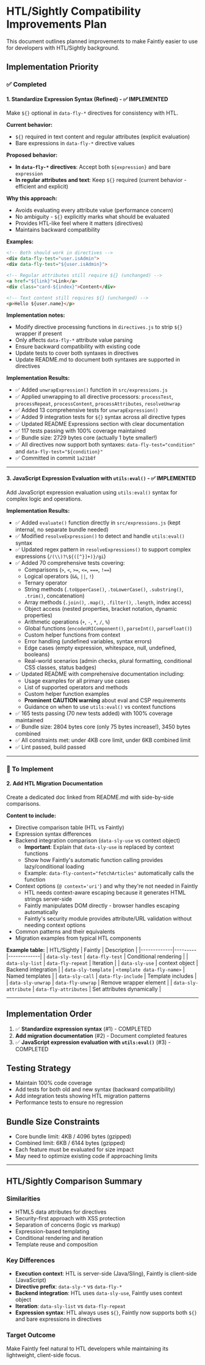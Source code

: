 # HTL/Sightly Compatibility Improvements Plan

This document outlines planned improvements to make Faintly easier to use for developers with HTL/Sightly background.

## Implementation Priority

### ✅ Completed

#### 1. Standardize Expression Syntax (Refined) - ✅ IMPLEMENTED
Make `${}` optional in `data-fly-*` directives for consistency with HTL.

**Current behavior:**
- `${}` required in text content and regular attributes (explicit evaluation)
- Bare expressions in `data-fly-*` directive values

**Proposed behavior:**
- **In `data-fly-*` directives**: Accept both `${expression}` and bare `expression`
- **In regular attributes and text**: Keep `${}` required (current behavior - efficient and explicit)

**Why this approach:**
- Avoids evaluating every attribute value (performance concern)
- No ambiguity - `${}` explicitly marks what should be evaluated
- Provides HTL-like feel where it matters (directives)
- Maintains backward compatibility

**Examples:**
```html
<!-- Both should work in directives -->
<div data-fly-test="user.isAdmin">
<div data-fly-test="${user.isAdmin}">

<!-- Regular attributes still require ${} (unchanged) -->
<a href="${link}">Link</a>
<div class="card-${index}">Content</div>

<!-- Text content still requires ${} (unchanged) -->
<p>Hello ${user.name}</p>
```

**Implementation notes:**
- Modify directive processing functions in `directives.js` to strip `${}` wrapper if present
- Only affects `data-fly-*` attribute value parsing
- Ensure backward compatibility with existing code
- Update tests to cover both syntaxes in directives
- Update README.md to document both syntaxes are supported in directives

**Implementation Results:**
- ✅ Added `unwrapExpression()` function in `src/expressions.js`
- ✅ Applied unwrapping to all directive processors: `processTest`, `processRepeat`, `processContent`, `processAttributes`, `resolveUnwrap`
- ✅ Added 13 comprehensive tests for `unwrapExpression()`
- ✅ Added 9 integration tests for `${}` syntax across all directive types
- ✅ Updated README Expressions section with clear documentation
- ✅ 117 tests passing with 100% coverage maintained
- ✅ Bundle size: 2729 bytes core (actually 1 byte smaller!)
- ✅ All directives now support both syntaxes: `data-fly-test="condition"` and `data-fly-test="${condition}"`
- ✅ Committed in commit `1a21b8f`

---

#### 3. JavaScript Expression Evaluation with `utils:eval()` - ✅ IMPLEMENTED
Add JavaScript expression evaluation using `utils:eval()` syntax for complex logic and operations.

**Implementation Results:**
- ✅ Added `evaluate()` function directly in `src/expressions.js` (kept internal, no separate bundle needed)
- ✅ Modified `resolveExpression()` to detect and handle `utils:eval()` syntax
- ✅ Updated regex pattern in `resolveExpressions()` to support complex expressions (`/(\\)?\${([^}]+)}/gi`)
- ✅ Added 70 comprehensive tests covering:
  - Comparisons (`>`, `<`, `>=`, `<=`, `===`, `!==`)
  - Logical operators (`&&`, `||`, `!`)
  - Ternary operator
  - String methods (`.toUpperCase()`, `.toLowerCase()`, `.substring()`, `.trim()`, concatenation)
  - Array methods (`.join()`, `.map()`, `.filter()`, `.length`, index access)
  - Object access (nested properties, bracket notation, dynamic properties)
  - Arithmetic operations (`+`, `-`, `*`, `/`, `%`)
  - Global functions (`encodeURIComponent()`, `parseInt()`, `parseFloat()`)
  - Custom helper functions from context
  - Error handling (undefined variables, syntax errors)
  - Edge cases (empty expression, whitespace, null, undefined, booleans)
  - Real-world scenarios (admin checks, plural formatting, conditional CSS classes, status badges)
- ✅ Updated README with comprehensive documentation including:
  - Usage examples for all primary use cases
  - List of supported operators and methods
  - Custom helper function examples
  - **Prominent CAUTION warning** about eval and CSP requirements
  - Guidance on when to use `utils:eval()` vs context functions
- ✅ 165 tests passing (70 new tests added) with 100% coverage maintained
- ✅ Bundle size: 2804 bytes core (only 75 bytes increase!), 3450 bytes combined
- ✅ All constraints met: under 4KB core limit, under 6KB combined limit
- ✅ Lint passed, build passed

---

### 🚧 To Implement

#### 2. Add HTL Migration Documentation
Create a dedicated doc linked from README.md with side-by-side comparisons.

**Content to include:**
- Directive comparison table (HTL vs Faintly)
- Expression syntax differences
- Backend integration comparison (`data-sly-use` vs context object)
  - **Important**: Explain that `data-sly-use` is replaced by context functions
  - Show how Faintly's automatic function calling provides lazy/conditional loading
  - Example: `data-fly-content="fetchArticles"` automatically calls the function
- Context options (`@ context='uri'`) and why they're not needed in Faintly
  - HTL needs context-aware escaping because it generates HTML strings server-side
  - Faintly manipulates DOM directly - browser handles escaping automatically
  - Faintly's security module provides attribute/URL validation without needing context options
- Common patterns and their equivalents
- Migration examples from typical HTL components

**Example table:**
| HTL/Sightly | Faintly | Description |
|-------------|---------|-------------|
| `data-sly-test` | `data-fly-test` | Conditional rendering |
| `data-sly-list` | `data-fly-repeat` | Iteration |
| `data-sly-use` | context object | Backend integration |
| `data-sly-template` | `<template data-fly-name>` | Named templates |
| `data-sly-call` | `data-fly-include` | Template includes |
| `data-sly-unwrap` | `data-fly-unwrap` | Remove wrapper element |
| `data-sly-attribute` | `data-fly-attributes` | Set attributes dynamically |

---

## Implementation Order

1. ✅ **Standardize expression syntax** (#1) - COMPLETED
2. **Add migration documentation** (#2) - Document completed features
3. ✅ **JavaScript expression evaluation with `utils:eval()`** (#3) - COMPLETED

## Testing Strategy

- Maintain 100% code coverage
- Add tests for both old and new syntax (backward compatibility)
- Add integration tests showing HTL migration patterns
- Performance tests to ensure no regression

## Bundle Size Constraints

- Core bundle limit: 4KB / 4096 bytes (gzipped)
- Combined limit: 6KB / 6144 bytes (gzipped)
- Each feature must be evaluated for size impact
- May need to optimize existing code if approaching limits

---

## HTL/Sightly Comparison Summary

### Similarities
- HTML5 data attributes for directives
- Security-first approach with XSS protection
- Separation of concerns (logic vs markup)
- Expression-based templating
- Conditional rendering and iteration
- Template reuse and composition

### Key Differences
- **Execution context**: HTL is server-side (Java/Sling), Faintly is client-side (JavaScript)
- **Directive prefix**: `data-sly-*` vs `data-fly-*`
- **Backend integration**: HTL uses `data-sly-use`, Faintly uses context object
- **Iteration**: `data-sly-list` vs `data-fly-repeat`
- **Expression syntax**: HTL always uses `${}`, Faintly now supports both `${}` and bare expressions in directives

### Target Outcome
Make Faintly feel natural to HTL developers while maintaining its lightweight, client-side focus.

